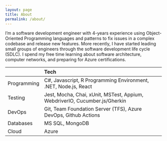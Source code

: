 ```yaml
---
layout: page
title: About
permalink: /about/
---
```


I’m a software development engineer with 4-years experience using Object-Oriented Programming languages and patterns to fix issues in a complex codebase and release new features. More recently, I have started leading small groups of engineers through the software development life cycle (SDLC). I spend my free time learning about software architecture, computer networks, and preparing for Azure certifications.

|                   | Tech                                                                          |
| :---              | :---                                                                          |
| Programming       | C#, Javascript, R Programming Environment, .NET, Node.js, React               |
| Testing           | Jest, Mocha, Chai, xUnit, MSTest, Appium, WebdriverIO, Cucumber.js/Gherkin    |
| DevOps            | Git, Team Foundation Server (TFS), Azure DevOps, Github Actions               |
| Databases         | MS SQL, MongoDB                                                               |
| Cloud             | Azure

